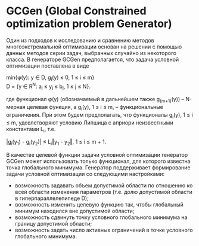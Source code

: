 # GCGen  (Global Constrained optimization problem Generator)

Один из подходов к исследованию и сравнению методов многоэкстремальной оптимизации основан на решении с помощью данных методов серии задач, выбранных случайно из некоторого класса.
В генераторе GCGen предполагается, что задача условной оптимизации поставлена в виде

min{φ(y): y ∈ D, g<sub>i</sub>(y) ≤ 0, 1 ≤ i ≤ m}			
D = {y ∈ R<sup>N</sup>: a<sub>j</sub> ≤ y<sub>j</sub> ≤ b<sub>j</sub>, 1 ≤ j ≤ N}.
	
где функционал φ(y) (обозначаемый в дальнейшем также g<sub>(m+1)</sub>(y)) – N-мерная целевая функция, а g<sub>i</sub>(y), 1 ≤ i ≤ m, – функциональные ограничения.
При этом будем предполагать, что функционалы g<sub>i</sub>(y), 1 ≤ i ≤ m, удовлетворяют условию Липшица с априори неизвестными константами L<sub>i</sub>, т.е.

|g<sub>i</sub>(y<sub>1</sub>) - g<sub>i</sub>(y<sub>2</sub>)| ≤ L<sub>i</sub>‖y<sub>1</sub> - y<sub>2</sub>‖, 1 ≤ i ≤ m + 1.

В качестве целевой функции задачи условной оптимизации генератор GCGen может использовать только функционал, для которого известна точка глобального минимума.
Генератор поддерживает формирование задачи условной оптимизации со следующими настройками:
* возможность задавать объем допустимой области по отношению ко всей области изменения параметров (т.е. долю допустимой области в гиперпараллелепипеде D);
* возможность изменить целевую функцию так, чтобы глобальный минимум находился вне допустимой области;
* возможность сдвинуть точку условного глобального минимума на границу допустимой области;
* возможность задать число активных ограничений в точке условного глобального минимума.